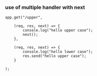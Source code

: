 ### use of multiple handler with next

```
app.get("/upper",

	(req, res, next) => {
		console.log("hello upper case");
		next();
	},

	(req, res, next) => {
		console.log("hello lower case");
		res.send("hello upper case");
	}

);

```
